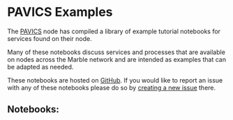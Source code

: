 # PAVICS Examples

The [PAVICS](https://pavics.ouranos.ca/) node has compiled a library of example tutorial notebooks for services
found on their node.

Many of these notebooks discuss services and processes that are available on nodes across the Marble network and are 
intended as examples that can be adapted as needed.

These notebooks are hosted on [GitHub](https://github.com/Ouranosinc/pavics-sdi). If you would like to report an issue
with any of these notebooks please do so by [creating a new issue](https://github.com/Ouranosinc/pavics-sdi/issues/new)
there.

## Notebooks:

```{tableofcontents}
```